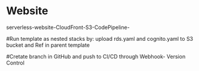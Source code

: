 # Website
serverless-website-CloudFront-S3-CodePipeline-


#Run template as nested stacks by:
upload rds.yaml and cognito.yaml to S3 bucket and Ref in parent template

#Cretate branch in GitHub and push to CI/CD through Webhook- Version Control
